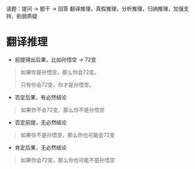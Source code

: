 读题：提问 -> 题干 -> 回答
翻译推理，真假推理，分析推理，归纳推理，加强支持，削弱质疑

# 翻译推理
- 前提得出后果，比如孙悟空 -> 72变
> 如果你是孙悟空，那么你会72变。
> 
> 只有你会72变，你才是孙悟空。


- 否定后果，有必然结论
> 如果你不会72变，那么你不是孙悟空

- 否定前提，无必然结论
> 如果你不是孙悟空，那么你也可能会72变

- 肯定后果，无必然结论
> 如果你会72变，那么你也可能不是孙悟空

